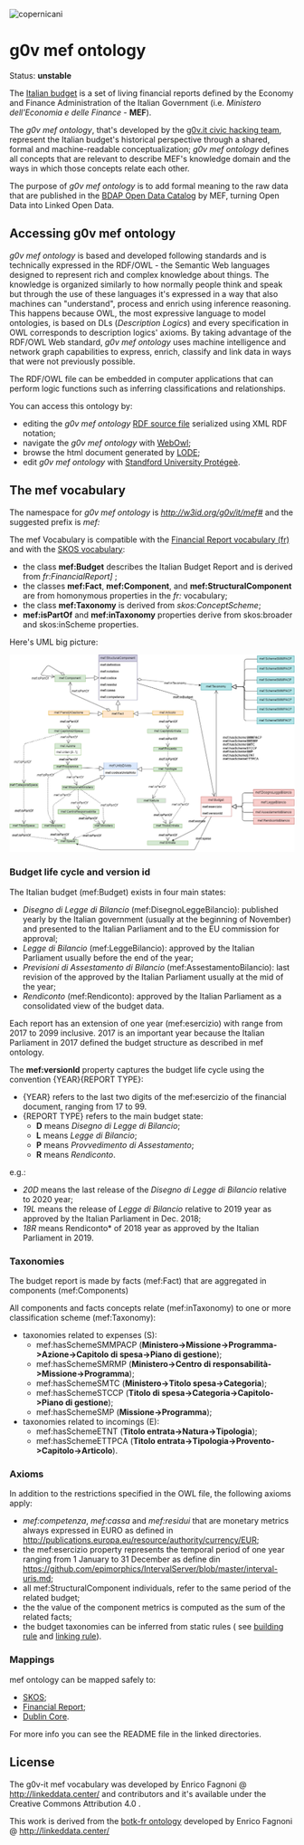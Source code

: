 ![copernicani](https://www.copernicani.it/wp-content/uploads/2020/10/logo-in-bianco.png)


g0v mef ontology
==============

Status: **unstable**

The [Italian budget](https://openbdap.mef.gov.it/it/BdS) is a set of living financial reports defined by the Economy and Finance Administration of the Italian Government (i.e. *Ministero dell'Economia e delle Finance* - **MEF**).

The *g0v mef ontology*, that's developed by the [g0v.it civic hacking team](https://g0v.it), represent the Italian budget's historical perspective through a shared, formal and machine-readable conceptualization;
*g0v mef ontology* defines all concepts that are relevant to describe MEF's knowledge domain and the ways in which those concepts relate each other. 

The purpose of *g0v mef ontology* is to add formal meaning to the raw data that are published in the [BDAP Open Data Catalog](https://bdap-opendata.mef.gov.it/catalog) by MEF, turning Open Data into Linked Open Data.

## Accessing g0v mef ontology

*g0v mef ontology* is based and developed following standards and is technically expressed in the RDF/OWL - the Semantic Web languages designed to represent rich and complex knowledge about things. 
The knowledge is organized similarly to how normally people think and speak but through the use of these languages it's expressed in a way that also machines can "understand", process and enrich using inference reasoning. This happens because OWL, the most expressive language to model ontologies, is based on DLs (*Description Logics*) and every specification in OWL corresponds to description logics' axioms.
By taking advantage of the RDF/OWL Web standard, *g0v mef ontology* uses machine intelligence and network graph capabilities to express, enrich, classify and link data in ways that were not previously possible.

The RDF/OWL file can be embedded in computer applications that can perform logic functions such as inferring classifications and relationships.

You can access this ontology by:
 
- editing the *g0v mef ontology* [RDF source file](mef.rdf) serialized using XML RDF notation;
- navigate the *g0v mef ontology* with [WebOwl](http://visualdataweb.de/webvowl/#iri=http://w3id.org/g0v/it/mef);
- browse the html document generated by [LODE](http://150.146.207.114/lode/extract?url=http://w3id.org/g0v/it/mef);
- edit *g0v mef ontology* with [Standford University Protégeè](https://protege.stanford.edu/).

 
## The mef vocabulary

The namespace for *g0v mef ontology* is *http://w3id.org/g0v/it/mef#* and the suggested prefix is *mef:*

The mef Vocabulary is compatible with  the [Financial Report vocabulary (fr)](http://linkeddata.center/botk-fr/v1) and with the [SKOS vocabulary](http://www.w3.org/2004/02/skos/core):

- the class **mef:Budget** describes the Italian Budget Report and is derived from *fr:FinancialReport]* ;
- the classes **mef:Fact**, **mef:Component**, and **mef:StructuralComponent** are from 
homonymous properties in the *fr:* vocabulary;
- the class **mef:Taxonomy** is derived from *skos:ConceptScheme*;
- **mef:isPartOf** and **mef:inTaxonomy** properties derive from skos:broader and skos:inScheme properties.

Here's UML big picture:


![UML diagram](uml-diagram.png)


### Budget life cycle and version id

The Italian budget (mef:Budget) exists in four main states:

- *Disegno di Legge di Bilancio* (mef:DisegnoLeggeBilancio): published yearly by the Italian government (usually at the beginning of November) and presented to the Italian Parliament and to the EU commission for approval;
- *Legge di Bilancio* (mef:LeggeBilancio): approved by the Italian Parliament usually before the end of the year;
- *Previsioni di Assestamento di Bilancio* (mef:AssestamentoBilancio): last revision of the approved by the Italian Parliament usually at the mid of the year;
- *Rendiconto* (mef:Rendiconto): approved by the Italian Parliament as a consolidated view of the budget data.

Each report has an extension of one year (mef:esercizio) with range from 2017 to 2099 inclusive.
2017 is an important year because the Italian Parliament in 2017 defined the budget structure as described in mef ontology. 


The **mef:versionId** property captures the budget life cycle using the convention {YEAR}{REPORT TYPE}:

- {YEAR} refers to the last two digits of the mef:esercizio of the financial document, ranging from 17 to 99.
- {REPORT TYPE} refers to the main budget state: 
    - **D** means *Disegno di Legge di Bilancio*;
    - **L** means *Legge di Bilancio*;
    - **P** means *Provvedimento di Assestamento*;
    - **R** means *Rendiconto*.

e.g.:

- *20D* means the last release of the *Disegno di Legge di Bilancio* relative to 2020 year;
- *19L* means the release of *Legge di Bilancio* relative to 2019 year as approved by the Italian Parliament in Dec. 2018;
- *18R* means Rendiconto* of 2018 year as approved by the Italian Parliament in 2019.



### Taxonomies

The budget report is made by facts (mef:Fact) that are aggregated in components (mef:Components)

All components and facts concepts relate (mef:inTaxonomy) to one or more classification scheme (mef:Taxonomy):

- taxonomies related to expenses (S):
    - mef:hasSchemeSMMPACP (**Ministero->Missione->Programma->Azione->Capitolo di spesa->Piano di gestione**);
    - mef:hasSchemeSMRMP (**Ministero->Centro di responsabilità->Missione->Programma**);
    - mef:hasSchemeSMTC (**Ministero->Titolo spesa->Categoria**);
    - mef:hasSchemeSTCCP (**Titolo di spesa->Categoria->Capitolo->Piano di gestione**);
    - mef:hasSchemeSMP (**Missione->Programma**);
- taxonomies related to incomings (E):	
    - mef:hasSchemeETNT (**Titolo entrata->Natura->Tipologia**);
    - mef:hasSchemeETTPCA (**Titolo entrata->Tipologia->Provento->Capitolo->Articolo**).
    


### Axioms 

In addition to the restrictions specified in the OWL file, the following axioms apply:

- *mef:competenza*, *mef:cassa* and *mef:residui* that are monetary metrics always expressed in EURO as defined in http://publications.europa.eu/resource/authority/currency/EUR; 
- the mef:esercizio property represents the temporal period of one year ranging from 1 January to 31 December as define din https://github.com/epimorphics/IntervalServer/blob/master/interval-uris.md;
- all mef:StructuralComponent individuals, refer to the same period of the related budget;
- the the value of the component metrics is computed as the sum of the related facts;
- the budget taxonomies can be inferred from static rules ( see [building rule](taxonomy-axioms/build.construct) and [linking rule](taxonomy-axioms/links.construct)).

### Mappings

mef ontology can be mapped safely to:

- [SKOS](mappings/mef2skos/);
- [Financial Report](mappings/mef2fr/); 
- [Dublin Core](mappings/mef2dct/).

For more info you can see the README file in the linked directories.


## License

The g0v-it mef  vocabulary was developed by Enrico Fagnoni @ http://linkeddata.center/ and contributors
and it's available under the Creative Commons Attribution 4.0 . 

This work is derived from the [botk-fr ontology](http://linkeddata.center/botk-fr/v1) developed by Enrico Fagnoni @ http://linkeddata.center/


